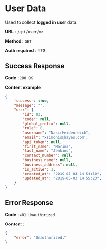 # User Data

Used to collect **logged in user** data.

**URL** : `/api/user/me`

**Method** : `GET`

**Auth required** : YES

## Success Response

**Code** : `200 OK`

**Content example**

```json
{
    "success": true,
    "message": "",
    "user": {
        "id": 83,
        "code": null,
        "global_prefix": null,
        "role": 0,
        "username": "NasirHeidenreich",
        "email": "xsimonis@hayes.com",
        "api_token": null,
        "first_name": "Marina",
        "last_name": "Jenkins",
        "contact_number": null,
        "business_name": null,
        "business_address": null,
        "is_active": 1,
        "created_at": "2019-05-03 14:54:50",
        "updated_at": "2019-05-03 14:55:23",
    }
}
```

## Error Response

**Code** : `401 Unauthorized`

**Content** :

```json
{
    "error": "Unauthorized."
}

```
